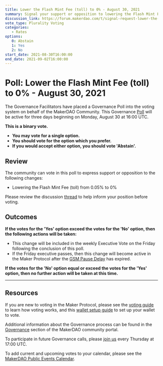 ```yaml
---
title: Lower the Flash Mint Fee (toll) to 0% - August 30, 2021
summary: Signal your support or opposition to lowering the Flash Mint Fee to 0%.
discussion_link: https://forum.makerdao.com/t/signal-request-lower-the-flash-mint-fee-to-0/9847
vote_type: Plurality Voting
categories:
   - Rates
options:
   0: Abstain
   1: Yes
   2: No
start_date: 2021-08-30T16:00:00
end_date: 2021-09-02T16:00:00
---
```

# Poll: Lower the Flash Mint Fee (toll) to 0% - August 30, 2021

The Governance Facilitators have placed a Governance Poll into the voting system on behalf of the MakerDAO Community. This Governance [Poll](https://community-development.makerdao.com/en/learn/governance/on-chain-gov) will be active for three days beginning on Monday, August 30 at 16:00 UTC.

**This is a binary vote.** 
- **You may vote for a single option.** 
- **You should vote for the option which you prefer.**
- **If you would accept either option, you should vote 'Abstain'.**

## Review

The community can vote in this poll to express support or opposition to the following changes: 
* Lowering the Flash Mint Fee (toll) from 0.05% to 0% 

Please review the discussion [thread](https://forum.makerdao.com/t/signal-request-lower-the-flash-mint-fee-to-0/9847) to help inform your position before voting.

## Outcomes

**If the votes for the 'Yes' option exceed the votes for the 'No' option, then the following actions will be taken:**
* This change will be included in the weekly Executive Vote on the Friday following the conclusion of this poll.
* If the Friday executive passes, then this change will become active in the Maker Protocol after the [GSM Pause Delay](https://community-development.makerdao.com/en/learn/governance/param-gsm-pause-delay) has expired.

**If the votes for the 'No' option equal or exceed the votes for the 'Yes' option, then no further action will be taken at this time.**

---

## Resources

If you are new to voting in the Maker Protocol, please see the [voting guide](https://community-development.makerdao.com/en/learn/governance/how-voting-works/) to learn how voting works, and this [wallet setup guide](https://community-development.makerdao.com/en/learn/governance/voting-setup/) to set up your wallet to vote.

Additional information about the Governance process can be found in the [Governance](https://community-development.makerdao.com/en/learn/governance) section of the MakerDAO community portal.

To participate in future Governance calls, please [join us](https://github.com/makerdao/community/tree/master/governance/governance-and-risk-meetings) every Thursday at 17:00 UTC.

To add current and upcoming votes to your calendar, please see the [MakerDAO Public Events Calendar](https://calendar.google.com/calendar/embed?src=makerdao.com_3efhm2ghipksegl009ktniomdk%40group.calendar.google.com&ctz=UTC&mode=week&showCalendars=0&showPrint=0).

